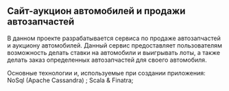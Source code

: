 ## **Сайт-аукцион автомобилей и продажи автозапчастей**

В данном проекте разрабатывается  сервиса по продаже автозапчастей и аукциону автомобилей. Данный сервис предоставляет пользователям возможность делать ставки на автомобили и выигрывать лоты, а также делать заказ определенных автозапчастей для своего автомобиля.

 

Основные технологии и, используемые при создании приложения:
NoSql (Apache Cassandra) ;
Scala & Finatra;



